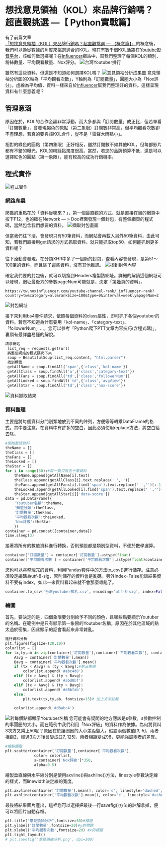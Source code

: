 # 想找意見領袖（KOL）來品牌行銷嗎？超直觀挑選 —【 Python實戰篇】

有了前篇文章[「想找意見領袖（KOL）來品牌行銷嗎？超直觀挑選 — 【概念篇】」](/classification/marketing/20)的概念後，我們可以換從數據的角度來挑選適合的KOL。現在有數千個KOL活躍在[Youtube影音平台](https://www.youtube.com/)，該如何做選擇呢？在[Influencer](https://tw.noxinfluencer.com/)網站中，幫我們整理了每個KOL的類別、粉絲數量、平均觀看數量、Nox評分。
![台灣Youtuber排行](https://i.imgur.com/sGjdVED.png)

雖然有這些資料，但還是不知道如何選擇KOL嗎？
![意見領袖分析成果圖](https://i.imgur.com/BQEwXOA.png)
意見領袖分析圖的X軸為「平均觀看次數」，Y軸則為「訂閱數量」，圓圈大小為「Nox評分」，虛線為平均值，資料一樣來自於[Influencer](https://tw.noxinfluencer.com/)幫我們整理好的資料。這樣呈現資料有什麼意義呢？

## 管理意涵
原因在於，KOL的合作金額非常浮動，而大多都與「訂閱數量」成正比，但若單看「訂閱數量」，會發現褐色的原點（第二象限）訂閱數非常高，但平均觀看次數卻不盡理想，若真的要與該KOL合作，豈不是「雷聲大雨點小」。

相對的綠色的圓點（第四象限）正好相反，雖然訂閱數不如其他KOL，但每部影片都有不錯的曝光，KOL的粉絲黏濁度很高。當然，若您的品牌預算不低，還是可以選擇紅色的圓點（第一象限），能有較高的成功行銷機率。

## 程式實作
![程式實作](https://i.imgur.com/dPwO7ko.png)

### 網路爬蟲
爬蟲的重點在於「資料從哪來？」，第一個最直觀的方式，就是直接在目的網頁中按下F12，也的確在Network — > Doc裡面發現一個封包，有整個網頁的程式碼，當然包含我們想要的資料。
![擷取封包畫面](https://i.imgur.com/ZdCt7Y1.png)

但當我們往下滾，會發現只有50筆資料，而網站會再載入另外50筆資料，由此可知，若我們直接用get請求的方式抓取資料，就只能抓取top50，如何能抓到更多資料呢？

往下滾動會發現，在分類XHR中多了一個新的封包，查看內容會發現，是第51～100筆的資料，而且除了這些資料，沒有其他雜訊。
![找到封包內容](https://i.imgur.com/6SpHng2.png)

確定我們要的封包後，就可以切換到Headers複製該網址。詳細的解讀這個網址可以發現，網址最後方的參數pageNum可能就是，決定「第幾頁的資料」。
```
https://tw.noxinfluencer.com/youtube-channel-rank/_influencer-rank?country=tw&category=all&rankSize=100&type=0&interval=weekly&pageNum=2
```
![封包網址](https://i.imgur.com/rQOLsLU.png)

接下來利用bs4套件請求，依照每個資料的class屬性，即可抓下各個youtuber的資料。若您不知道為什麼要用「kol-name」、「category-text」、「followerNum」…，您可以參考「Python爬下PTT文章內容技巧(含程式碼)」，裏頭有最詳盡易懂的解說。
```python
請求網站
 list_req = requests.get(url)
 將整個網站的程式碼爬下來
 soup = BeautifulSoup(list_req.content, "html.parser")
 找到標籤
 getAllName = soup.findAll('span',{'class','kol-name'})
 getAllClass = soup.findAll('a',{'class','category-text'})
 getAllFans = soup.findAll('td',{'class','followerNum'})
 getAllLooked = soup.findAll('td',{'class','avgView'})
 getAllStar = soup.findAll('td',{'class','nox-score'})
```
![資料抓取結果](https://i.imgur.com/F3K3Lye.png)

### 資料整理
主要是將每個資料分門別類地放到不同的陣列，方便等等轉乘DataFrame的格式。其中要注意，在資料中有許多的空白，因此必須使用replace方法，將空白給去除。
```python
#開始整理資料
theName = []
theClass = []
theFans = []
theLooked = []
theStar = []
for i in range(50):#每一頁只有五十筆資料
    theName.append(getAllName[i].text)
    theClass.append(getAllClass[i].text.replace(' ',''))
    theFans.append(getAllFans[i].find('span').text.replace(' ','')[:-1])
    theLooked.append(getAllLooked[i].find('span').text.replace(' ','')[:-1])
    theStar.append(getAllStar[i]['data-score'])
data = pd.DataFrame({
    'Youtuber名稱':theName,
    '頻道分類':theClass,
    '訂閱數量':theFans,
    '平均觀看次數':theLooked,
    'Nox評級':theStar
    })
container = pd.concat([container,data])
time.sleep(3)
```
接著將所有的數值資料進行轉換，否則預設都是類別型資料，不便於數學運算。
```python
container['訂閱數量'] = container['訂閱數量'].astype(float)
container['平均觀看次數'] = container['平均觀看次數'].astype(float)container['Nox評級'] = container['Nox評級'].astype(float)
```
您也可以將整理完的資料，利用Pandas套件中的方法to_csv()進行儲存。注意必須設定編碼為utf-8-sig，否則儲存的資料會是亂碼。另外Index=False能讓結果資料不要有index，如此一來資料看起來就不會那麼雜亂了。
```python
container.to_csv('台灣youtuber排名.csv', encoding='utf-8-sig', index=False)
```

### 繪圖
首先，要決定的是，四個象限要分別給予不同的顏色，且哪些點要顯示Youtuber的名稱。在範例中是只有顯示第一象限的Youtuber名稱，原因在於其他區域的點太過於密集，因此顯示的話會看起來非常雜亂。
```python
進行資料分析
plt.figure(figsize=(20,10))
colorlist = []
for tx,ty,ab in zip(container['訂閱數量'],container['平均觀看次數'], container['Youtuber名稱']):
    Aavg = container['訂閱數量'].mean()
    Bavg = container['平均觀看次數'].mean()
    if (tx < Aavg) & (ty < Bavg):#第三象限
        colorlist.append('#abc4d8')
    elif (tx > Aavg) & (ty < Bavg):
        colorlist.append('#abd8bf')
    elif (tx < Aavg) & (ty > Bavg):
        colorlist.append('#d8bfab')
    else:
        plt.text(tx,ty,ab, fontsize=15)# 加上文字註解
        
    colorlist.append('#d8abc4')
```
![若每個點都顯示Youtuber名稱](https://i.imgur.com/77VkZlP.png)
您可能會有疑問的地方應該是s參數，s參數控制的事圓圈的大小，而在範例中我們利用「Nox評級」的資料作為依據。為何將資料3次方又乘上50呢？原因在於讓圈圈的大小差距變大，假設兩個數值[3, 5]，兩者相距2，經過3次方後會變成[27, 125]，兩者相距變成98，更能強調兩者的差異。

```python
#繪製圓點
plt.scatter(container['訂閱數量'],container['平均觀看次數'],
             color= colorlist,
             s=container['Nox評級']*350,
             alpha=0.5)
```
繪製垂直線與水平線分別是使用axvline()與axhline()方法，linestyle參數決定線的樣式，而linewidth決定線的寬度。
```python
plt.axvline(container['訂閱數量'].mean(), color='c', linestyle='dashed', linewidth=1) # 繪製平均線    
plt.axhline(container['平均觀看次數'].mean(), color='c', linestyle='dashed', linewidth=1) # 繪製平均線
```
最後將結果圖片產出，這裡您可以選擇把最後一行savefig()方法的註解拿掉，便可以將圖片自動存檔。
```python
plt.title("意見領袖分析",fontsize=30)#標題
plt.ylabel('訂閱數量',fontsize=20)#y的標題
plt.xlabel('平均觀看次數',fontsize=20) #x的標題
plt.tight_layout()
# plt.savefig('意見領袖分析.png', dpi=300)
```
